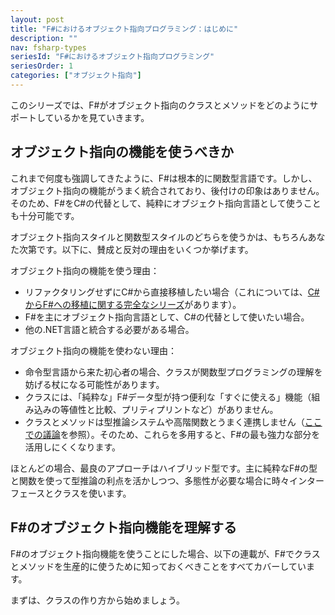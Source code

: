 ```yaml
---
layout: post
title: "F#におけるオブジェクト指向プログラミング：はじめに"
description: ""
nav: fsharp-types
seriesId: "F#におけるオブジェクト指向プログラミング"
seriesOrder: 1
categories: ["オブジェクト指向"]
---
```


このシリーズでは、F#がオブジェクト指向のクラスとメソッドをどのようにサポートしているかを見ていきます。

## オブジェクト指向の機能を使うべきか

これまで何度も強調してきたように、F#は根本的に関数型言語です。しかし、オブジェクト指向の機能がうまく統合されており、後付けの印象はありません。そのため、F#をC#の代替として、純粋にオブジェクト指向言語として使うことも十分可能です。

オブジェクト指向スタイルと関数型スタイルのどちらを使うかは、もちろんあなた次第です。以下に、賛成と反対の理由をいくつか挙げます。

オブジェクト指向の機能を使う理由：

* リファクタリングせずにC#から直接移植したい場合（これについては、[C#からF#への移植に関する完全なシリーズ](../series/porting-from-csharp.md)があります）。
* F#を主にオブジェクト指向言語として、C#の代替として使いたい場合。
* 他の.NET言語と統合する必要がある場合。

オブジェクト指向の機能を使わない理由：

* 命令型言語から来た初心者の場合、クラスが関数型プログラミングの理解を妨げる杖になる可能性があります。
* クラスには、「純粋な」F#データ型が持つ便利な「すぐに使える」機能（組み込みの等値性と比較、プリティプリントなど）がありません。
* クラスとメソッドは型推論システムや高階関数とうまく連携しません（[ここでの議論](../posts/type-extensions.md#downsides-of-methods)を参照）。そのため、これらを多用すると、F#の最も強力な部分を活用しにくくなります。

ほとんどの場合、最良のアプローチはハイブリッド型です。主に純粋なF#の型と関数を使って型推論の利点を活かしつつ、多態性が必要な場合に時々インターフェースとクラスを使います。

## F#のオブジェクト指向機能を理解する

F#のオブジェクト指向機能を使うことにした場合、以下の連載が、F#でクラスとメソッドを生産的に使うために知っておくべきことをすべてカバーしています。

まずは、クラスの作り方から始めましょう。